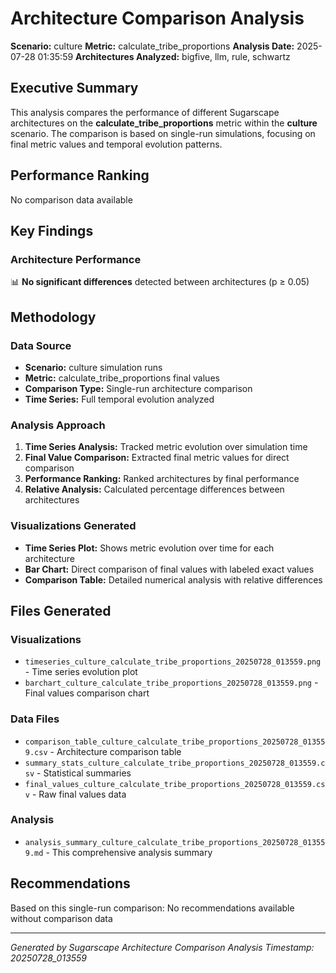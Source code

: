 # Architecture Comparison Analysis

**Scenario:** culture
**Metric:** calculate_tribe_proportions
**Analysis Date:** 2025-07-28 01:35:59
**Architectures Analyzed:** bigfive, llm, rule, schwartz

## Executive Summary

This analysis compares the performance of different Sugarscape architectures on the **calculate_tribe_proportions** metric within the **culture** scenario. The comparison is based on single-run simulations, focusing on final metric values and temporal evolution patterns.

## Performance Ranking
No comparison data available

## Key Findings

### Architecture Performance
📊 **No significant differences** detected between architectures (p ≥ 0.05)

## Methodology

### Data Source
- **Scenario:** culture simulation runs
- **Metric:** calculate_tribe_proportions final values
- **Comparison Type:** Single-run architecture comparison
- **Time Series:** Full temporal evolution analyzed

### Analysis Approach
1. **Time Series Analysis:** Tracked metric evolution over simulation time
2. **Final Value Comparison:** Extracted final metric values for direct comparison
3. **Performance Ranking:** Ranked architectures by final performance
4. **Relative Analysis:** Calculated percentage differences between architectures

### Visualizations Generated
- **Time Series Plot:** Shows metric evolution over time for each architecture
- **Bar Chart:** Direct comparison of final values with labeled exact values
- **Comparison Table:** Detailed numerical analysis with relative differences

## Files Generated

### Visualizations
- `timeseries_culture_calculate_tribe_proportions_20250728_013559.png` - Time series evolution plot
- `barchart_culture_calculate_tribe_proportions_20250728_013559.png` - Final values comparison chart

### Data Files
- `comparison_table_culture_calculate_tribe_proportions_20250728_013559.csv` - Architecture comparison table
- `summary_stats_culture_calculate_tribe_proportions_20250728_013559.csv` - Statistical summaries
- `final_values_culture_calculate_tribe_proportions_20250728_013559.csv` - Raw final values data

### Analysis
- `analysis_summary_culture_calculate_tribe_proportions_20250728_013559.md` - This comprehensive analysis summary

## Recommendations

Based on this single-run comparison:
No recommendations available without comparison data

---
*Generated by Sugarscape Architecture Comparison Analysis*
*Timestamp: 20250728_013559*
